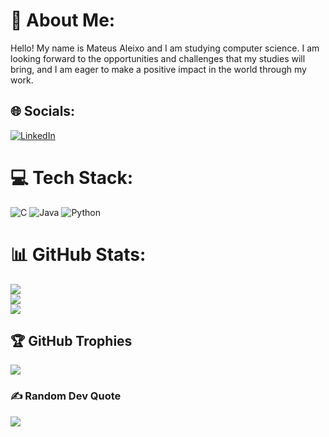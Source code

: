 # 💫 About Me:
Hello! My name is Mateus Aleixo and I am studying computer science. I am looking forward to the opportunities and challenges that my studies will bring, and I am eager to make a positive impact in the world through my work.


## 🌐 Socials:
[![LinkedIn](https://img.shields.io/badge/LinkedIn-%230077B5.svg?logo=linkedin&logoColor=white)](https://linkedin.com/in/mateus-aleixo) 

# 💻 Tech Stack:
![C](https://img.shields.io/badge/c-%2300599C.svg?style=for-the-badge&logo=c&logoColor=white) ![Java](https://img.shields.io/badge/java-%23ED8B00.svg?style=for-the-badge&logo=java&logoColor=white) ![Python](https://img.shields.io/badge/python-3670A0?style=for-the-badge&logo=python&logoColor=ffdd54)
# 📊 GitHub Stats:
![](https://github-readme-stats.vercel.app/api?username=mateus-aleixo&theme=dark&hide_border=false&include_all_commits=true&count_private=true)<br/>
![](https://github-readme-streak-stats.herokuapp.com/?user=mateus-aleixo&theme=dark&hide_border=false)<br/>
![](https://github-readme-stats.vercel.app/api/top-langs/?username=mateus-aleixo&theme=dark&hide_border=false&include_all_commits=true&count_private=true&layout=compact)

## 🏆 GitHub Trophies
![](https://github-profile-trophy.vercel.app/?username=mateus-aleixo&theme=darkhub&no-frame=false&no-bg=false&margin-w=4)

### ✍️ Random Dev Quote
![](https://quotes-github-readme.vercel.app/api?type=horizontal&theme=radical)
